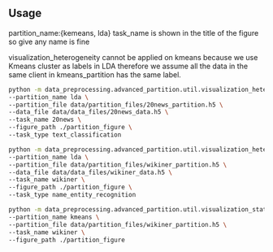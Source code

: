 ## Usage


partition_name:{kemeans, lda}
task_name is shown in the title of the figure so give any name is fine

visualization_heterogeneity cannot be applied on kmeans because we use Kmeans cluster as labels in LDA
therefore we assume all the data in the same client in kmeans_partition has the same label.



``` bash
python -m data_preprocessing.advanced_partition.util.visualization_heterogeneity \
--partition_name lda \
--partition_file data/partition_files/20news_partition.h5 \
--data_file data/data_files/20news_data.h5 \
--task_name 20news \
--figure_path ./partition_figure \
--task_type text_classification
```

```bash
python -m data_preprocessing.advanced_partition.util.visualization_heterogeneity \
--partition_name lda \
--partition_file data/partition_files/wikiner_partition.h5 \
--data_file data/data_files/wikiner_data.h5 \
--task_name wikiner \
--figure_path ./partition_figure \
--task_type name_entity_recognition
```


```bash
python -m data_preprocessing.advanced_partition.util.visualization_stats \
--partition_name kmeans \
--partition_file data/partition_files/wikiner_partition.h5 \
--task_name wikiner \
--figure_path ./partition_figure
```